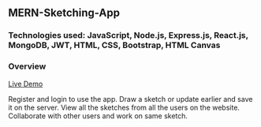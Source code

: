 ## MERN-Sketching-App

### Technologies used: JavaScript, Node.js, Express.js, React.js, MongoDB, JWT, HTML, CSS, Bootstrap, HTML Canvas

### Overview

[Live Demo](https://www.loom.com/share/3d7dd98973144130b69359c4fabd189a)

Register and login to use the app.
Draw a sketch or update earlier and save it on the server.
View all the sketches from all the users on the website.
Collaborate with other users and work on same sketch.
